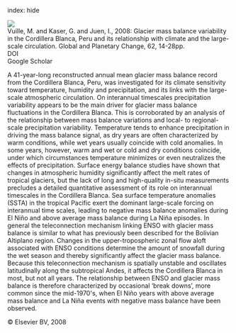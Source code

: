 index: hide

<div class="Citation">
    <div class="Citation-thumb CitationThumb-linked"  data-href="https://doi.org/10.1016/j.gloplacha.2007.11.003">
      <img src="https://static.claimspace.cloud/climate-study-static/refs/thumbs/10/Vuille_et_al_2008-thumb.png" />
    </div>

  <div class="Citation-body">
    <div class="Citation-text">Vuille, M. and Kaser, G. and Juen, I., 2008: Glacier mass balance variability in the Cordillera Blanca, Peru and its relationship with climate and the large-scale circulation. <span class="Article-journal">Global and Planetary Change, </span><span class="Article-volume">62, </span>14-28pp.</div>
    <div class="Citation-links">
      <div class="CitationLink" data-href="https://doi.org/10.1016/j.gloplacha.2007.11.003">
        <div class="CitationLink-icon CitationLink-Doi"></div>
        <div class="CitationLink-text">DOI</div>
      </div>
      <div class="CitationLink" data-href="https://scholar.google.com/scholar?q=10.1016/j.gloplacha.2007.11.003">
        <div class="CitationLink-icon CitationLink-Scholar"></div>
        <div class="CitationLink-text">Google Scholar</div>
      </div>
    </div>
  </div>
</div>

A 41-year-long reconstructed annual mean glacier mass balance record from the Cordillera Blanca, Peru, was investigated for its climate sensitivity toward temperature, humidity and precipitation, and its links with the large-scale atmospheric circulation. On interannual timescales precipitation variability appears to be the main driver for glacier mass balance fluctuations in the Cordillera Blanca. This is corroborated by an analysis of the relationship between mass balance variations and local- to regional-scale precipitation variability. Temperature tends to enhance precipitation in driving the mass balance signal, as dry years are often characterized by warm conditions, while wet years usually coincide with cold anomalies. In some years, however, warm and wet or cold and dry conditions coincide, under which circumstances temperature minimizes or even neutralizes the effects of precipitation. Surface energy balance studies have shown that changes in atmospheric humidity significantly affect the melt rates of tropical glaciers, but the lack of long and high-quality in-situ measurements precludes a detailed quantitative assessment of its role on interannual timescales in the Cordillera Blanca. Sea surface temperature anomalies (SSTA) in the tropical Pacific exert the dominant large-scale forcing on interannual time scales, leading to negative mass balance anomalies during El Niño and above average mass balance during La Niña episodes. In general the teleconnection mechanism linking ENSO with glacier mass balance is similar to what has previously been described for the Bolivian Altiplano region. Changes in the upper-tropospheric zonal flow aloft associated with ENSO conditions determine the amount of snowfall during the wet season and thereby significantly affect the glacier mass balance. Because this teleconnection mechanism is spatially unstable and oscillates latitudinally along the subtropical Andes, it affects the Cordillera Blanca in most, but not all years. The relationship between ENSO and glacier mass balance is therefore characterized by occasional ‘break downs’, more common since the mid-1970's, when El Niño years with above average mass balance and La Niña events with negative mass balance have been observed.

<div class="Citation-copy">
&copy; Elsevier BV, 2008
</div>